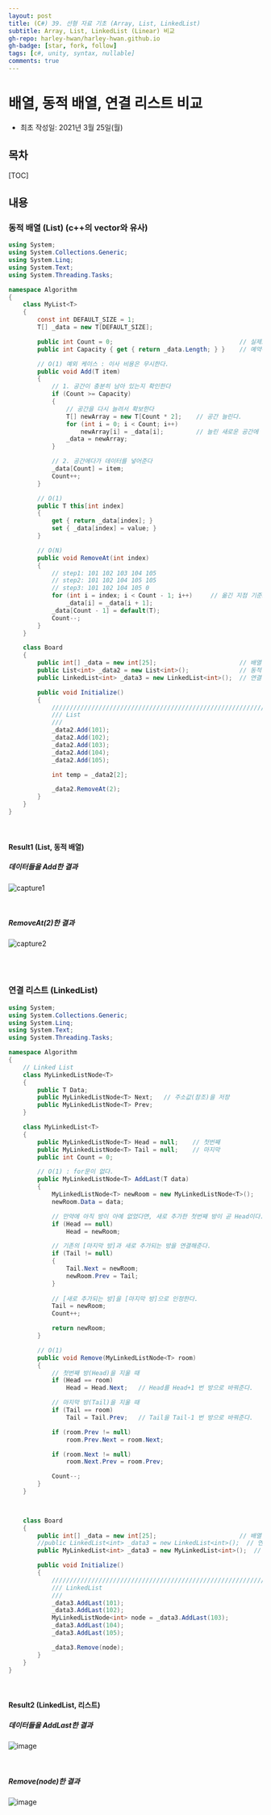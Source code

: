```yaml
---
layout: post
title: (C#) 39. 선형 자료 기초 (Array, List, LinkedList)
subtitle: Array, List, LinkedList (Linear) 비교
gh-repo: harley-hwan/harley-hwan.github.io
gh-badge: [star, fork, follow]
tags: [c#, unity, syntax, nullable]
comments: true
---
```


# 배열, 동적 배열, 연결 리스트 비교

- 최초 작성일: 2021년 3월 25일(월)

## 목차

[TOC]

## 내용

### 동적 배열 (List) (c++의 vector와 유사) 

```c#
using System;
using System.Collections.Generic;
using System.Linq;
using System.Text;
using System.Threading.Tasks;

namespace Algorithm
{
    class MyList<T>
    {
        const int DEFAULT_SIZE = 1;
        T[] _data = new T[DEFAULT_SIZE];

        public int Count = 0;                                   // 실제로 사용중인 데이터 개수
        public int Capacity { get { return _data.Length; } }    // 예약된 데이터 개수

        // O(1) 예외 케이스 : 이사 비용은 무시한다.
        public void Add(T item)
        {
            // 1. 공간이 충분히 남아 있는지 확인한다
            if (Count >= Capacity)
            {
                // 공간을 다시 늘려서 확보한다
                T[] newArray = new T[Count * 2];    // 공간 늘린다.
                for (int i = 0; i < Count; i++)
                    newArray[i] = _data[i];         // 늘린 새로운 공간에 하나씩 넣는다. (이사)
                _data = newArray;
            }

            // 2. 공간에다가 데이터를 넣어준다
            _data[Count] = item;
            Count++;
        }

        // O(1)
        public T this[int index]
        {
            get { return _data[index]; }
            set { _data[index] = value; }
        }

        // O(N)
        public void RemoveAt(int index)
        {
            // step1: 101 102 103 104 105
            // step2: 101 102 104 105 105
            // step3: 101 102 104 105 0
            for (int i = index; i < Count - 1; i++)     // 옮긴 지점 기준으로 뒤에 있는 것들을 한칸씩 당겨줌.
                _data[i] = _data[i + 1];
            _data[Count - 1] = default(T);
            Count--;
        }
    }

    class Board
    {
        public int[] _data = new int[25];                       // 배열
        public List<int> _data2 = new List<int>();              // 동적 배열 (c++ vector)
        public LinkedList<int> _data3 = new LinkedList<int>();  // 연결 리스트 (list)

        public void Initialize()
        {
            ///////////////////////////////////////////////////////////
            /// List
            /// 
            _data2.Add(101);
            _data2.Add(102);
            _data2.Add(103);
            _data2.Add(104);
            _data2.Add(105);

            int temp = _data2[2];

            _data2.RemoveAt(2);
        }
    }
}

```

<br/>

#### Result1 (List, 동적 배열)

##### 데이터들을 Add한 결과

![capture1](https://user-images.githubusercontent.com/68185569/159429242-00c0c876-ba31-48dc-ad07-6c49d912e336.PNG)

<br/>

##### RemoveAt(2)한 결과

![capture2](https://user-images.githubusercontent.com/68185569/159429253-12991448-ccbc-4923-a8cf-8aeb08f97b08.PNG)

<br/>

<br/>

### 연결 리스트 (LinkedList)

```c#
using System;
using System.Collections.Generic;
using System.Linq;
using System.Text;
using System.Threading.Tasks;

namespace Algorithm
{
    // Linked List
    class MyLinkedListNode<T>
    {
        public T Data;
        public MyLinkedListNode<T> Next;   // 주소값(참조)을 저장
        public MyLinkedListNode<T> Prev;   
    }

    class MyLinkedList<T>
    {
        public MyLinkedListNode<T> Head = null;    // 첫번째
        public MyLinkedListNode<T> Tail = null;    // 마지막
        public int Count = 0;

        // O(1) : for문이 없다.
        public MyLinkedListNode<T> AddLast(T data)
        {
            MyLinkedListNode<T> newRoom = new MyLinkedListNode<T>();
            newRoom.Data = data;

            // 만약에 아직 방이 아예 없었다면, 새로 추가한 첫번째 방이 곧 Head이다.
            if (Head == null)
                Head = newRoom;

            // 기존의 [마지막 방]과 새로 추가되는 방을 연결해준다.
            if (Tail != null)
            {
                Tail.Next = newRoom;
                newRoom.Prev = Tail;
            }
            
            // [새로 추가되는 방]을 [마지막 방]으로 인정한다.
            Tail = newRoom;
            Count++;

            return newRoom;
        }

        // O(1)
        public void Remove(MyLinkedListNode<T> room)
        {
            // 첫번째 방(Head)을 지울 때
            if (Head == room)       
                Head = Head.Next;   // Head를 Head+1 번 방으로 바꿔준다.

            // 마지막 방(Tail)을 지울 때
            if (Tail == room)       
                Tail = Tail.Prev;   // Tail을 Tail-1 번 방으로 바꿔준다.

            if (room.Prev != null)
                room.Prev.Next = room.Next;

            if (room.Next != null)
                room.Next.Prev = room.Prev;

            Count--;
        }
    }

    

    class Board
    {
        public int[] _data = new int[25];                       // 배열
        //public LinkedList<int> _data3 = new LinkedList<int>();  // 연결 리스트 (c++ list)
        public MyLinkedList<int> _data3 = new MyLinkedList<int>();  // 직접 구현한 연결 리스트

        public void Initialize()
        {
            ////////////////////////////////////////////////////////////
            /// LinkedList
            ///
            _data3.AddLast(101);
            _data3.AddLast(102);
            MyLinkedListNode<int> node = _data3.AddLast(103);
            _data3.AddLast(104);
            _data3.AddLast(105);

            _data3.Remove(node);
        }
    }
}

```

<br/>

#### Result2 (LinkedList, 리스트)

##### 데이터들을 AddLast한 결과

![image](https://user-images.githubusercontent.com/68185569/159436007-c5dcea8e-4e22-4479-b841-68d849693649.png)

<br/>

##### Remove(node)한 결과

![image](https://user-images.githubusercontent.com/68185569/159436034-bbe1cdf4-3259-4e1a-84e3-f1fd50ae55e8.png)

